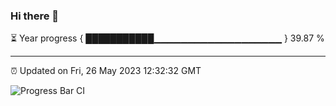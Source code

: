 ### Hi there 👋

⏳ Year progress { ███████████▁▁▁▁▁▁▁▁▁▁▁▁▁▁▁▁▁▁▁ } 39.87 %

---

⏰ Updated on Fri, 26 May 2023 12:32:32 GMT

![Progress Bar CI](https://github.com/ZhaoGui/ZhaoGui/workflows/Progress%20Bar%20CI/badge.svg)
